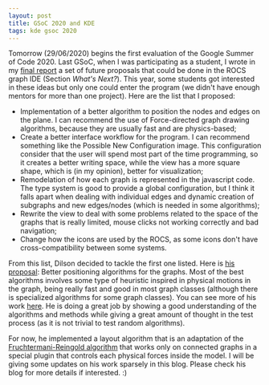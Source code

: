```yaml
---
layout: post
title: GSoC 2020 and KDE
tags: kde gsoc 2020
---
```


Tomorrow (29/06/2020) begins the first evaluation of the Google Summer of Code 2020.
Last GSoC, when I was participating as a student, I wrote in my 
[final report](https://community.kde.org/GSoC/2019/StatusReports/CaioTonetti) a set 
of future proposals that could be done in the ROCS graph IDE (Section *What's Next?*). 
This year, some students got interested in these ideas but only one could enter the 
program (we didn't have enough mentors for more than one project). Here are the list 
that I proposed:

* Implementation of a better algorithm to position the nodes and edges on the plane. 
I can recommend the use of Force-directed graph drawing algorithms, because they are 
usually fast and are physics-based; 
* Create a better interface workflow for the program. I can recommend something like 
the Possible New Configuration image. This configuration consider that the user will 
spend most part of the time programming, so it creates a better writing space, while 
the view has a more square shape, which is (in my opinion), better for visualization;
* Remodelation of how each graph is represented in the javascript code. The type 
system is good to provide a global configuration, but I think it falls apart when dealing 
with individual edges and dynamic creation of subgraphs and new edges/nodes (which is 
needed in some algorithms);
* Rewrite the view to deal with some problems related to the space of the graphs that 
is really limited, mouse clicks not working correctly and bad navigation;
* Change how the icons are used by the ROCS, as some icons don't have cross-compatibility 
between some systems.

From this list, Dilson decided to tackle the first one listed. Here is 
[his proposal](https://summerofcode.withgoogle.com/projects/#4532377939869696): Better 
positioning algorithms for the graphs. Most of the best algorithms involves some type
of heuristic inspired in physical motions in the graph, being really fast and good in
most graph classes (although there is specialized algorithms for some graph classes).
You can see more of his work [here](https://dilsonguim.github.io/website/). He is doing 
a great job by showing a good understanding of the algorithms and methods while giving 
a great amount of thought in the test process (as it is not trivial to test random 
algorithms). 

For now, he implemented a layout algorithm that is an adaptation of the 
[Fruchtermani-Reingold algorithm](https://en.wikipedia.org/wiki/Force-directed_graph_drawing) 
that works only on connected graphs in a special plugin that controls each physical 
forces inside the model. I will be giving some updates on his work sparsely in this blog. 
Please check his blog for more details if interested. :)
